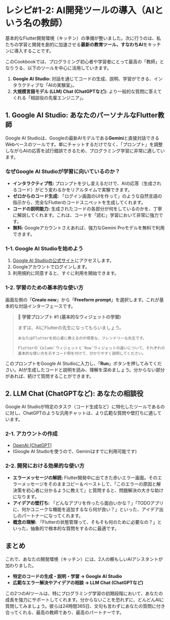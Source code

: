 # レシピ#1-2: AI開発ツールの導入（AIという名の教師）

基本的なFlutter開発環境（キッチン）の準備が整いました。次に行うのは、私たちの学習と開発を劇的に加速させる**最新の教育ツール、すなわちAI**をキッチンに導入することです。

このCookbookでは、プログラミング初心者や学習者にとって最高の「教師」となりうる、以下のツールを中心に活用していきます。

1.  **Google AI Studio:** 対話を通じてコードの生成、説明、学習ができる、インタラクティブな「AIの実験室」。
2.  **大規模言語モデル (LLM) Chat (ChatGPTなど):** より一般的な質問に答えてくれる「相談役の先輩エンジニア」。

## 1. Google AI Studio: あなたのパーソナルなFlutter教師

Google AI Studioは、Googleの最新AIモデルである**Gemini**と直接対話できるWebベースのツールです。単にチャットするだけでなく、「プロンプト」を調整しながらAIの応答を試行錯誤できるため、プログラミング学習に非常に適しています。

### なぜGoogle AI Studioが学習に向いているのか？

*   **インタラクティブ性:** プロンプトを少し変えるだけで、AIの応答（生成されるコード）がどう変わるかをリアルタイムで実験できます。
*   **ゼロからのコード生成:** 「ログイン画面のUIを作って」のような自然言語の指示から、完全なFlutterのコードスニペットを生成してくれます。
*   **コードの説明能力:** 生成されたコードの各部分が何をしているのかを、丁寧に解説してくれます。これは、コードを「読む」学習において非常に強力です。
*   **無料:** Googleアカウントさえあれば、強力なGemini Proモデルを無料で利用できます。

### 1-1. Google AI Studioを始めよう

1.  [Google AI Studioの公式サイト](https://aistudio.google.com/)にアクセスします。
2.  Googleアカウントでログインします。
3.  利用規約に同意すると、すぐに利用を開始できます。

### 1-2. 学習のための基本的な使い方

画面左側の「**Create new**」から「**Freeform prompt**」を選択します。これが基本的な対話インターフェースです。

> **🤖 学習プロンプト #1 (基本的なウィジェットの学習)**
>
> まずは、AIにFlutterの先生になってもらいましょう。
> ```
> あなたはFlutterを初心者に教えるのが得意な、フレンドリーな先生です。
>
> Flutterの`Column`ウィジェットと`Row`ウィジェットの違いについて、それぞれの基本的な使い方を示すコード例を付けて、分かりやすく説明してください。
> ```

このプロンプトをGoogle AI Studioに入力し、「**Run**」ボタンを押してみてください。AIが生成したコードと説明を読み、理解を深めましょう。分からない部分があれば、続けて質問することができます。

## 2. LLM Chat (ChatGPTなど): あなたの相談役

Google AI Studioが特定のタスク（コード生成など）に特化したツールであるのに対し、ChatGPTのような汎用チャットは、より広範な質問や壁打ちに適しています。

### 2-1. アカウントの作成

*   [OpenAI (ChatGPT)](https://chat.openai.com/)
*   (Google AI Studioを使うので、Geminiはすでに利用可能です)

### 2-2. 開発における効果的な使い方

*   **エラーメッセージの解読:** Flutter開発中に出てきた赤いエラー画面。そのエラーメッセージをそのままコピー＆ペーストして、「このエラーの原因と解決策を初心者に分かるように教えて」と質問すると、問題解決の大きな助けになります。
*   **アイデアの壁打ち:** 「どんなアプリを作ったら面白いかな？」「TODOアプリに、何かユニークな機能を追加するなら何が良い？」といった、アイデア出しのパートナーになってくれます。
*   **概念の理解:** 「Flutterの状態管理って、そもそも何のために必要なの？」といった、抽象的で根本的な質問をするのに最適です。

## まとめ

これで、あなたの開発環境（キッチン）には、2人の頼もしいAIアシスタントが加わりました。

*   **特定のコードの生成・説明・学習 → Google AI Studio**
*   **広範なエラー解決やアイデアの相談 → LLM Chat (ChatGPTなど)**

この2つのAIツールは、特にプログラミング学習の初期段階において、あなたの成長を強力にサポートしてくれます。分からないことを恐れずに、どんどんAIに質問してみましょう。彼らは24時間365日、文句も言わずにあなたの質問に付き合ってくれる、最高の教師であり、最高のパートナーです。